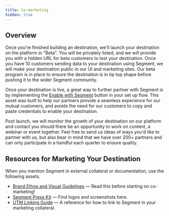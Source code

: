 ```yaml
---
title: Co-marketing
hidden: true
---
```


## Overview

Once you're finished building an destination, we'll launch your destination on the platform in "Beta". You will be privately listed, and we will provide you with a hidden URL for beta customers to test your destination. Once you have 10 customers sending data to your destination using Segment, we will make your destination public in our UI and marketing sites. Our beta program is in place to ensure the destination is in tip top shape before pushing it to the wider Segment community.

Once your destination is live, a great way to further partner with Segment is by implementing the [Enable with Segment](/docs/partners/enable-with-segment/) button in your set up flow. This asset was built to help our partners provide a seamless experience for our mutual customers, and avoids the need for our customers to copy and paste credentials to enable your destination.

Post launch, we will monitor the growth of your destination on our platform and contact you should there be an opportunity to work on content, a webinar or event together. Feel free to send us ideas of ways you'd like to partner with us, but also bear in mind that we have over 200+ partners and can only participate in a handful each quarter to ensure quality.


## Resources for Marketing Your Destination

When you mention Segment in external collateral or documentation, use the following assets.

- [Brand Ethos and Visual Guidelines](https://app.frontify.com/d/cbjFGf3C9Ni6/brand) — Read this before starting on co-marketing!
- [Segment Press Kit](https://www.dropbox.com/sh/1kebdxo9y1llu91/AADqrrz0b5hLc-angHHK-mSQa?dl=0) — Find logos and screenshots here.
- [UTM Linking Guide](https://docs.google.com/a/segment.com/document/d/1L0MHYdF2SYaMMiodQCYlZELF7pN0TXiZbD22nnlGhEk/) — A reference for how to link to Segment in your marketing collateral.

